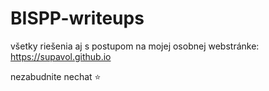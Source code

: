 # BISPP-writeups

všetky riešenia aj s postupom na mojej osobnej webstránke: https://supavol.github.io

nezabudnite nechat ⭐

